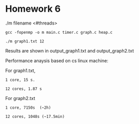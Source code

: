 # Homework 6



./m  filename <#threads>
```
gcc -fopenmp -o m main.c timer.c graph.c heap.c

./m graph1.txt 12
```

Results are shown in output_graph1.txt and output_graph2.txt


Performance anaysis based on cs linux machine:


For graph1.txt, 
```
1 core, 15 s.

12 cores, 1.87 s
```

For graph2.txt
```
1 core, 7150s  (~2h)

12 cores, 1048s (~17.5min)

```
